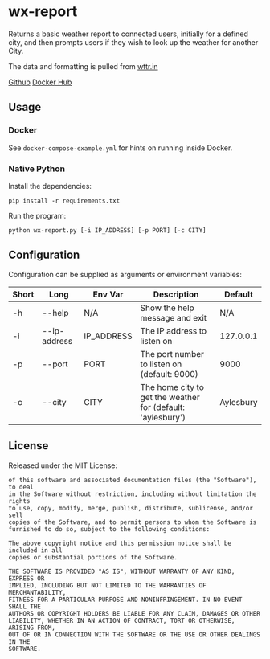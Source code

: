 
# wx-report

Returns a basic weather report to connected users, initially for a defined city, and then prompts users if they wish to look up the weather for another City.

The data and formatting is pulled from [wttr.in](https://wttr.in/)

[Github](https://github.com/marrold/packet-apps)
[Docker Hub](https://hub.docker.com/repository/docker/marrold/wx-report)

## Usage

### Docker

See `docker-compose-example.yml` for hints on running inside Docker.

### Native Python

Install the dependencies:

`pip install -r requirements.txt`

Run the program:

```python wx-report.py [-i IP_ADDRESS] [-p PORT] [-c CITY]```


## Configuration

Configuration can be supplied as arguments or environment variables:

| Short | Long | Env Var| Description | Default                                                           |
|--------------|---------------|--|---------------------------------------------------------------------------|--|
| -h         | --help     |  N/A | Show the help message and exit   | N/A                                      |
| -i         | --ip-address | IP_ADDRESS | The IP address to listen on   | 127.0.0.1 | 
| -p         | --port | PORT | The port number to listen on (default: 9000)  | 9000 |
| -c         | --city | CITY | The home city to get the weather for (default: 'aylesbury') | Aylesbury |


## License

Released under the MIT License:


```Permission is hereby granted, free of charge, to any person obtaining a copy
of this software and associated documentation files (the "Software"), to deal
in the Software without restriction, including without limitation the rights
to use, copy, modify, merge, publish, distribute, sublicense, and/or sell
copies of the Software, and to permit persons to whom the Software is
furnished to do so, subject to the following conditions:

The above copyright notice and this permission notice shall be included in all
copies or substantial portions of the Software.

THE SOFTWARE IS PROVIDED "AS IS", WITHOUT WARRANTY OF ANY KIND, EXPRESS OR
IMPLIED, INCLUDING BUT NOT LIMITED TO THE WARRANTIES OF MERCHANTABILITY,
FITNESS FOR A PARTICULAR PURPOSE AND NONINFRINGEMENT. IN NO EVENT SHALL THE
AUTHORS OR COPYRIGHT HOLDERS BE LIABLE FOR ANY CLAIM, DAMAGES OR OTHER
LIABILITY, WHETHER IN AN ACTION OF CONTRACT, TORT OR OTHERWISE, ARISING FROM,
OUT OF OR IN CONNECTION WITH THE SOFTWARE OR THE USE OR OTHER DEALINGS IN THE
SOFTWARE.
```
